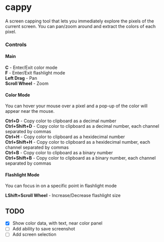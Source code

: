 # cappy

A screen capping tool that lets you immediately explore the pixels of the current screen. You can pan/zoom around and extract the colors of each pixel.

### Controls

#### Main

**C**            - Enter/Exit color mode  
**F**            - Enter/Exit flashlight mode  
**Left Drag**    - Pan  
**Scroll Wheel** - Zoom  

#### Color Mode

You can hover your mouse over a pixel and a pop-up of the color will appear near the mouse.  

**Ctrl+D**       - Copy color to clipboard as a decimal number  
**Ctrl+Shift+D** - Copy color to clipboard as a decimal number, each channel separated by commas  
**Ctrl+H**       - Copy color to clipboard as a hexidecimal number  
**Ctrl+Shift+H** - Copy color to clipboard as a hexidecimal number, each channel separated by commas  
**Ctrl+B**       - Copy color to clipboard as a binary number  
**Ctrl+Shift+B** - Copy color to clipboard as a binary number, each channel separated by commas  

#### Flashlight Mode

You can focus in on a specific point in flashlight mode

**LShift+Scroll Wheel**    - Increase/Decrease flashlight size   

## TODO
- [x] Show color data, with text, near color panel
- [ ] Add ability to save screenshot
- [ ] Add screen selection